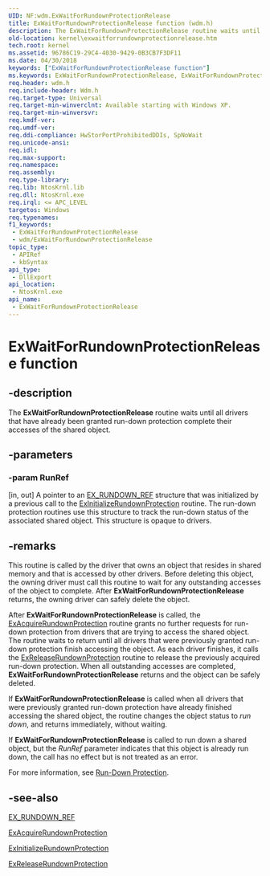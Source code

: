 ```yaml
---
UID: NF:wdm.ExWaitForRundownProtectionRelease
title: ExWaitForRundownProtectionRelease function (wdm.h)
description: The ExWaitForRundownProtectionRelease routine waits until all drivers that have already been granted run-down protection complete their accesses of the shared object.
old-location: kernel\exwaitforrundownprotectionrelease.htm
tech.root: kernel
ms.assetid: 96786C19-29C4-4030-9429-0B3CB7F3DF11
ms.date: 04/30/2018
keywords: ["ExWaitForRundownProtectionRelease function"]
ms.keywords: ExWaitForRundownProtectionRelease, ExWaitForRundownProtectionRelease routine [Kernel-Mode Driver Architecture], kernel.exwaitforrundownprotectionrelease, wdm/ExWaitForRundownProtectionRelease
req.header: wdm.h
req.include-header: Wdm.h
req.target-type: Universal
req.target-min-winverclnt: Available starting with Windows XP.
req.target-min-winversvr: 
req.kmdf-ver: 
req.umdf-ver: 
req.ddi-compliance: HwStorPortProhibitedDDIs, SpNoWait
req.unicode-ansi: 
req.idl: 
req.max-support: 
req.namespace: 
req.assembly: 
req.type-library: 
req.lib: NtosKrnl.lib
req.dll: NtosKrnl.exe
req.irql: <= APC_LEVEL
targetos: Windows
req.typenames: 
f1_keywords:
 - ExWaitForRundownProtectionRelease
 - wdm/ExWaitForRundownProtectionRelease
topic_type:
 - APIRef
 - kbSyntax
api_type:
 - DllExport
api_location:
 - NtosKrnl.exe
api_name:
 - ExWaitForRundownProtectionRelease
---
```


# ExWaitForRundownProtectionRelease function


## -description

The <b>ExWaitForRundownProtectionRelease</b> routine waits until all drivers that have already been granted run-down protection complete their accesses of the shared object.

## -parameters

### -param RunRef 

[in, out]
A pointer to an <a href="/windows-hardware/drivers/kernel/eprocess">EX_RUNDOWN_REF</a> structure that was initialized by a previous call to the  <a href="/windows-hardware/drivers/ddi/wdm/nf-wdm-exinitializerundownprotection">ExInitializeRundownProtection</a> routine. The run-down protection routines use this structure to track the run-down status of the associated shared object. This structure is opaque to drivers.

## -remarks

This routine is called by the driver that owns an object that resides in shared memory and that is accessed by other drivers. Before deleting this object, the owning driver must call this routine to wait for any outstanding accesses of the object to complete. After <b>ExWaitForRundownProtectionRelease</b> returns, the owning driver can safely delete the object.

After <b>ExWaitForRundownProtectionRelease</b> is called, the <a href="/windows-hardware/drivers/ddi/wdm/nf-wdm-exacquirerundownprotection">ExAcquireRundownProtection</a> routine grants no further requests for run-down protection from drivers that are trying to access the shared object. The routine waits to return until all drivers that were previously granted run-down protection finish accessing the object. As each driver finishes, it calls the <a href="/windows-hardware/drivers/ddi/wdm/nf-wdm-exreleaserundownprotection">ExReleaseRundownProtection</a> routine to release the previously acquired run-down protection. When all outstanding accesses are completed, <b>ExWaitForRundownProtectionRelease</b> returns and the object can be safely deleted.

If <b>ExWaitForRundownProtectionRelease</b> is called when all drivers that were previously granted run-down protection have already finished accessing the shared object, the routine changes the object status to <i>run down</i>, and returns immediately, without waiting.

If <b>ExWaitForRundownProtectionRelease</b> is called to run down a shared object, but the <i>RunRef</i> parameter indicates that this object is already run down, the call has no effect but is not treated as an error.

For more information, see <a href="/windows-hardware/drivers/kernel/run-down-protection">Run-Down Protection</a>.

## -see-also

<a href="/windows-hardware/drivers/kernel/eprocess">EX_RUNDOWN_REF</a>



<a href="/windows-hardware/drivers/ddi/wdm/nf-wdm-exacquirerundownprotection">ExAcquireRundownProtection</a>



<a href="/windows-hardware/drivers/ddi/wdm/nf-wdm-exinitializerundownprotection">ExInitializeRundownProtection</a>



<a href="/windows-hardware/drivers/ddi/wdm/nf-wdm-exreleaserundownprotection">ExReleaseRundownProtection</a>
